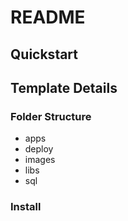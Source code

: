 # README

## Quickstart


## Template Details
### Folder Structure

* apps
* deploy
* images
* libs
* sql

### Install 